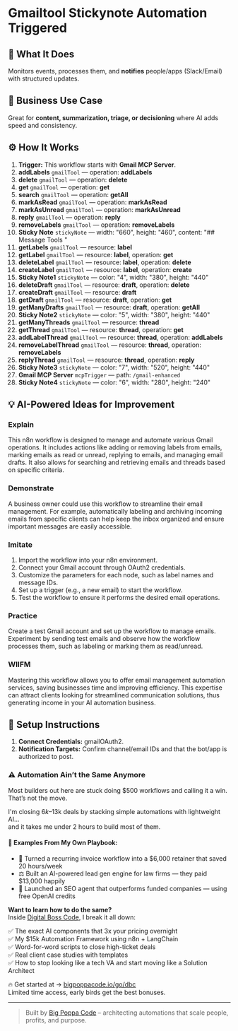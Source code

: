 # Gmailtool Stickynote Automation Triggered
  ## 🚀 What It Does
  Monitors events, processes them, and **notifies** people/apps (Slack/Email) with structured updates.
  
  ## 💼 Business Use Case
  Great for **content, summarization, triage, or decisioning** where AI adds speed and consistency.
  
  ## ⚙️ How It Works
  1. **Trigger:** This workflow starts with **Gmail MCP Server**.
  2. **addLabels** `gmailTool` — operation: **addLabels**
3. **delete** `gmailTool` — operation: **delete**
4. **get** `gmailTool` — operation: **get**
5. **search** `gmailTool` — operation: **getAll**
6. **markAsRead** `gmailTool` — operation: **markAsRead**
7. **markAsUnread** `gmailTool` — operation: **markAsUnread**
8. **reply** `gmailTool` — operation: **reply**
9. **removeLabels** `gmailTool` — operation: **removeLabels**
10. **Sticky Note** `stickyNote` — width: "660", height: "460", content: "## Message Tools
"
11. **getLabels** `gmailTool` — resource: **label**
12. **getLabel** `gmailTool` — resource: **label**, operation: **get**
13. **deleteLabel** `gmailTool` — resource: **label**, operation: **delete**
14. **createLabel** `gmailTool` — resource: **label**, operation: **create**
15. **Sticky Note1** `stickyNote` — color: "4", width: "380", height: "440"
16. **deleteDraft** `gmailTool` — resource: **draft**, operation: **delete**
17. **createDraft** `gmailTool` — resource: **draft**
18. **getDraft** `gmailTool` — resource: **draft**, operation: **get**
19. **getManyDrafts** `gmailTool` — resource: **draft**, operation: **getAll**
20. **Sticky Note2** `stickyNote` — color: "5", width: "380", height: "440"
21. **getManyThreads** `gmailTool` — resource: **thread**
22. **getThread** `gmailTool` — resource: **thread**, operation: **get**
23. **addLabelThread** `gmailTool` — resource: **thread**, operation: **addLabels**
24. **removeLabelThread** `gmailTool` — resource: **thread**, operation: **removeLabels**
25. **replyThread** `gmailTool` — resource: **thread**, operation: **reply**
26. **Sticky Note3** `stickyNote` — color: "7", width: "520", height: "440"
27. **Gmail MCP Server** `mcpTrigger` — path: `/gmail-enhanced`
28. **Sticky Note4** `stickyNote` — color: "6", width: "280", height: "240"
  
  ## 💡 AI-Powered Ideas for Improvement
  ### Explain
This n8n workflow is designed to manage and automate various Gmail operations. It includes actions like adding or removing labels from emails, marking emails as read or unread, replying to emails, and managing email drafts. It also allows for searching and retrieving emails and threads based on specific criteria.

### Demonstrate
A business owner could use this workflow to streamline their email management. For example, automatically labeling and archiving incoming emails from specific clients can help keep the inbox organized and ensure important messages are easily accessible.

### Imitate
1. Import the workflow into your n8n environment.
2. Connect your Gmail account through OAuth2 credentials.
3. Customize the parameters for each node, such as label names and message IDs.
4. Set up a trigger (e.g., a new email) to start the workflow.
5. Test the workflow to ensure it performs the desired email operations.

### Practice
Create a test Gmail account and set up the workflow to manage emails. Experiment by sending test emails and observe how the workflow processes them, such as labeling or marking them as read/unread.

### WIIFM
Mastering this workflow allows you to offer email management automation services, saving businesses time and improving efficiency. This expertise can attract clients looking for streamlined communication solutions, thus generating income in your AI automation business.
  
  ## 🔧 Setup Instructions
  1. **Connect Credentials:** gmailOAuth2.
2. **Notification Targets:** Confirm channel/email IDs and that the bot/app is authorized to post.
  
### ⚠️ Automation Ain’t the Same Anymore

Most builders out here are stuck doing $500 workflows and calling it a win.  
That’s not the move.  

I'm closing $6k–$13k deals by stacking simple automations with lightweight AI...  
and it takes me under 2 hours to build most of them.

#### 🧠 Examples From My Own Playbook:
- 🔁 Turned a recurring invoice workflow into a $6,000 retainer that saved 20 hours/week  
- ⚖️ Built an AI-powered lead gen engine for law firms — they paid $13,000 happily  
- 🚀 Launched an SEO agent that outperforms funded companies — using free OpenAI credits  

**Want to learn how to do the same?**  
Inside [Digital Boss Code](https://bigpoppacode.io/go/dbc), I break it all down:

✅ The exact AI components that 3x your pricing overnight  
✅ My $15k Automation Framework using n8n + LangChain  
✅ Word-for-word scripts to close high-ticket deals  
✅ Real client case studies with templates  
✅ How to stop looking like a tech VA and start moving like a Solution Architect  

🔥 Get started at → [bigpoppacode.io/go/dbc](https://bigpoppacode.io/go/dbc)  
Limited time access, early birds get the best bonuses.

---
> Built by [Big Poppa Code](https://bigpoppacode.io) – architecting automations that scale people, profits, and purpose.
  